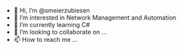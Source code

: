 - 👋 Hi, I’m @smeierzubiesen
- 👀 I’m interested in Network Management and Automation
- 🌱 I’m currently learning C#
- 💞️ I’m looking to collaborate on ...
- 📫 How to reach me ...

<!---
smeierzubiesen/smeierzubiesen is a ✨ special ✨ repository because its `README.md` (this file) appears on your GitHub profile.
You can click the Preview link to take a look at your changes.
--->
